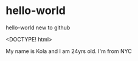 # hello-world
hello-world new to github

<DOCTYPE! html>
  <html>
 <p>My name is Kola and I am 24yrs old.
   I'm from NYC</p>
  </html>
